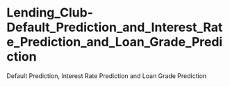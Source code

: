 # Lending_Club-Default_Prediction_and_Interest_Rate_Prediction_and_Loan_Grade_Prediction
Default Prediction, Interest Rate Prediction and Loan Grade Prediction
